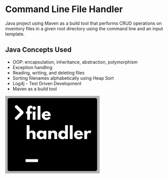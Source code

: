 # Command Line File Handler
Java project using Maven as a build tool that performs CRUD operations on inventory files in a given root directory using the command line and an input template.

## Java Concepts Used
- OOP: encapsulation, inheritance, abstraction, polymorphism
- Exception handling
- Reading, writing, and deleting files
- Sorting filenames alphabetically using Heap Sort
- Log4j - Test Driven Development
- Maven as a build tool

<img src="https://raw.githubusercontent.com/lucaskienast/command-line-file-handler/main/src/test/resources/images/command-line-file-handler-logo.png" alt="drawing" style="width:300px;"/>

